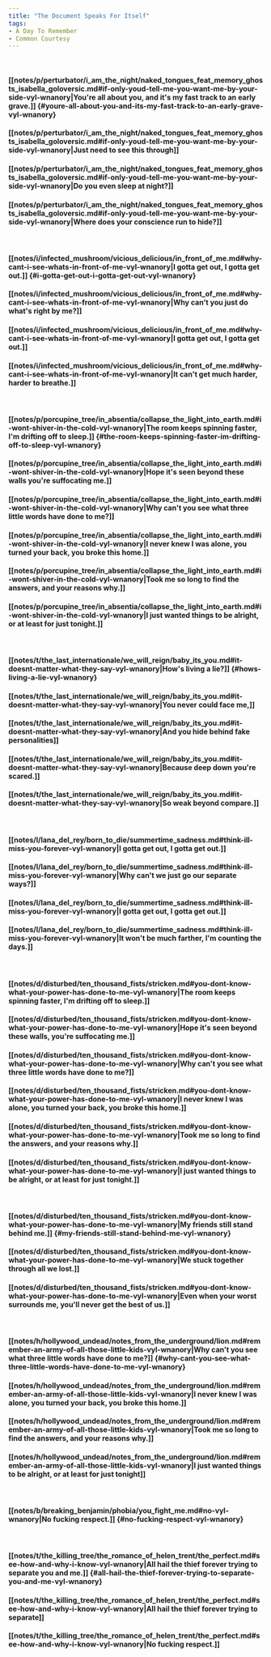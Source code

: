 ```yaml
---
title: "The Document Speaks For Itself"
tags:
- A Day To Remember
- Common Courtesy
---
```

&nbsp;
#### [[notes/p/perturbator/i_am_the_night/naked_tongues_feat_memory_ghosts_isabella_goloversic.md#if-only-youd-tell-me-you-want-me-by-your-side-vyl-wnanory|You're all about you, and it's my fast track to an early grave.]] {#youre-all-about-you-and-its-my-fast-track-to-an-early-grave-vyl-wnanory}
#### [[notes/p/perturbator/i_am_the_night/naked_tongues_feat_memory_ghosts_isabella_goloversic.md#if-only-youd-tell-me-you-want-me-by-your-side-vyl-wnanory|Just need to see this through]]
#### [[notes/p/perturbator/i_am_the_night/naked_tongues_feat_memory_ghosts_isabella_goloversic.md#if-only-youd-tell-me-you-want-me-by-your-side-vyl-wnanory|Do you even sleep at night?]]
#### [[notes/p/perturbator/i_am_the_night/naked_tongues_feat_memory_ghosts_isabella_goloversic.md#if-only-youd-tell-me-you-want-me-by-your-side-vyl-wnanory|Where does your conscience run to hide?]]
&nbsp;
#### [[notes/i/infected_mushroom/vicious_delicious/in_front_of_me.md#why-cant-i-see-whats-in-front-of-me-vyl-wnanory|I gotta get out, I gotta get out.]] {#i-gotta-get-out-i-gotta-get-out-vyl-wnanory}
#### [[notes/i/infected_mushroom/vicious_delicious/in_front_of_me.md#why-cant-i-see-whats-in-front-of-me-vyl-wnanory|Why can't you just do what's right by me?]]
#### [[notes/i/infected_mushroom/vicious_delicious/in_front_of_me.md#why-cant-i-see-whats-in-front-of-me-vyl-wnanory|I gotta get out, I gotta get out.]]
#### [[notes/i/infected_mushroom/vicious_delicious/in_front_of_me.md#why-cant-i-see-whats-in-front-of-me-vyl-wnanory|It can't get much harder, harder to breathe.]]
&nbsp;
#### [[notes/p/porcupine_tree/in_absentia/collapse_the_light_into_earth.md#i-wont-shiver-in-the-cold-vyl-wnanory|The room keeps spinning faster, I'm drifting off to sleep.]] {#the-room-keeps-spinning-faster-im-drifting-off-to-sleep-vyl-wnanory}
#### [[notes/p/porcupine_tree/in_absentia/collapse_the_light_into_earth.md#i-wont-shiver-in-the-cold-vyl-wnanory|Hope it's seen beyond these walls you're suffocating me.]]
#### [[notes/p/porcupine_tree/in_absentia/collapse_the_light_into_earth.md#i-wont-shiver-in-the-cold-vyl-wnanory|Why can't you see what three little words have done to me?]]
#### [[notes/p/porcupine_tree/in_absentia/collapse_the_light_into_earth.md#i-wont-shiver-in-the-cold-vyl-wnanory|I never knew I was alone, you turned your back, you broke this home.]]
#### [[notes/p/porcupine_tree/in_absentia/collapse_the_light_into_earth.md#i-wont-shiver-in-the-cold-vyl-wnanory|Took me so long to find the answers, and your reasons why.]]
#### [[notes/p/porcupine_tree/in_absentia/collapse_the_light_into_earth.md#i-wont-shiver-in-the-cold-vyl-wnanory|I just wanted things to be alright, or at least for just tonight.]]
&nbsp;
#### [[notes/t/the_last_internationale/we_will_reign/baby_its_you.md#it-doesnt-matter-what-they-say-vyl-wnanory|How's living a lie?]] {#hows-living-a-lie-vyl-wnanory}
#### [[notes/t/the_last_internationale/we_will_reign/baby_its_you.md#it-doesnt-matter-what-they-say-vyl-wnanory|You never could face me,]]
#### [[notes/t/the_last_internationale/we_will_reign/baby_its_you.md#it-doesnt-matter-what-they-say-vyl-wnanory|And you hide behind fake personalities]]
#### [[notes/t/the_last_internationale/we_will_reign/baby_its_you.md#it-doesnt-matter-what-they-say-vyl-wnanory|Because deep down you're scared.]]
#### [[notes/t/the_last_internationale/we_will_reign/baby_its_you.md#it-doesnt-matter-what-they-say-vyl-wnanory|So weak beyond compare.]]
&nbsp;
#### [[notes/l/lana_del_rey/born_to_die/summertime_sadness.md#think-ill-miss-you-forever-vyl-wnanory|I gotta get out, I gotta get out.]]
#### [[notes/l/lana_del_rey/born_to_die/summertime_sadness.md#think-ill-miss-you-forever-vyl-wnanory|Why can't we just go our separate ways?]]
#### [[notes/l/lana_del_rey/born_to_die/summertime_sadness.md#think-ill-miss-you-forever-vyl-wnanory|I gotta get out, I gotta get out.]]
#### [[notes/l/lana_del_rey/born_to_die/summertime_sadness.md#think-ill-miss-you-forever-vyl-wnanory|It won't be much farther, I'm counting the days.]]
&nbsp;
#### [[notes/d/disturbed/ten_thousand_fists/stricken.md#you-dont-know-what-your-power-has-done-to-me-vyl-wnanory|The room keeps spinning faster, I'm drifting off to sleep.]]
#### [[notes/d/disturbed/ten_thousand_fists/stricken.md#you-dont-know-what-your-power-has-done-to-me-vyl-wnanory|Hope it's seen beyond these walls, you're suffocating me.]]
#### [[notes/d/disturbed/ten_thousand_fists/stricken.md#you-dont-know-what-your-power-has-done-to-me-vyl-wnanory|Why can't you see what three little words have done to me?]]
#### [[notes/d/disturbed/ten_thousand_fists/stricken.md#you-dont-know-what-your-power-has-done-to-me-vyl-wnanory|I never knew I was alone, you turned your back, you broke this home.]]
#### [[notes/d/disturbed/ten_thousand_fists/stricken.md#you-dont-know-what-your-power-has-done-to-me-vyl-wnanory|Took me so long to find the answers, and your reasons why.]]
#### [[notes/d/disturbed/ten_thousand_fists/stricken.md#you-dont-know-what-your-power-has-done-to-me-vyl-wnanory|I just wanted things to be alright, or at least for just tonight.]]
&nbsp;
#### [[notes/d/disturbed/ten_thousand_fists/stricken.md#you-dont-know-what-your-power-has-done-to-me-vyl-wnanory|My friends still stand behind me.]] {#my-friends-still-stand-behind-me-vyl-wnanory}
#### [[notes/d/disturbed/ten_thousand_fists/stricken.md#you-dont-know-what-your-power-has-done-to-me-vyl-wnanory|We stuck together through all we lost.]]
#### [[notes/d/disturbed/ten_thousand_fists/stricken.md#you-dont-know-what-your-power-has-done-to-me-vyl-wnanory|Even when your worst surrounds me, you'll never get the best of us.]]
&nbsp;
#### [[notes/h/hollywood_undead/notes_from_the_underground/lion.md#remember-an-army-of-all-those-little-kids-vyl-wnanory|Why can't you see what three little words have done to me?]] {#why-cant-you-see-what-three-little-words-have-done-to-me-vyl-wnanory}
#### [[notes/h/hollywood_undead/notes_from_the_underground/lion.md#remember-an-army-of-all-those-little-kids-vyl-wnanory|I never knew I was alone, you turned your back, you broke this home.]]
#### [[notes/h/hollywood_undead/notes_from_the_underground/lion.md#remember-an-army-of-all-those-little-kids-vyl-wnanory|Took me so long to find the answers, and your reasons why.]]
#### [[notes/h/hollywood_undead/notes_from_the_underground/lion.md#remember-an-army-of-all-those-little-kids-vyl-wnanory|I just wanted things to be alright, or at least for just tonight]]
&nbsp;
#### [[notes/b/breaking_benjamin/phobia/you_fight_me.md#no-vyl-wnanory|No fucking respect.]] {#no-fucking-respect-vyl-wnanory}
&nbsp;
#### [[notes/t/the_killing_tree/the_romance_of_helen_trent/the_perfect.md#see-how-and-why-i-know-vyl-wnanory|All hail the thief forever trying to separate you and me.]] {#all-hail-the-thief-forever-trying-to-separate-you-and-me-vyl-wnanory}
#### [[notes/t/the_killing_tree/the_romance_of_helen_trent/the_perfect.md#see-how-and-why-i-know-vyl-wnanory|All hail the thief forever trying to separate]]
#### [[notes/t/the_killing_tree/the_romance_of_helen_trent/the_perfect.md#see-how-and-why-i-know-vyl-wnanory|No fucking respect.]]
